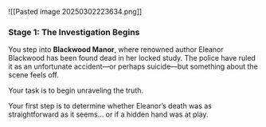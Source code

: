 ![[Pasted image 20250302223634.png]]
### **Stage 1: The Investigation Begins**

You step into **Blackwood Manor**, where renowned author Eleanor Blackwood has been found dead in her locked study. The police have ruled it as an unfortunate accident—or perhaps suicide—but something about the scene feels off.

Your task is to begin unraveling the truth.

Your first step is to determine whether Eleanor’s death was as straightforward as it seems… or if a hidden hand was at play.
